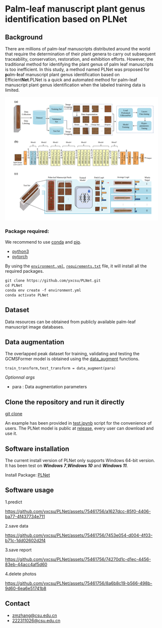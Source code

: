 # Palm-leaf manuscript plant genus identification based on PLNet
## Background
There are millions of palm-leaf manuscripts distributed around the world that require the determination of their plant genera to carry out subsequent traceability, conservation, restoration, and exhibition efforts. However, the traditional method for identifying the plant genus of palm leaf manuscripts is too inefficient. In this study, a method named PLNet was proposed for **p**alm-**l**eaf manuscript plant genus identification based on Efficient**Net**.PLNet is a quick and automated method for palm-leaf manuscript plant genus identification when the labeled training data is limited.

![overview](overflow.png)
### Package required:
We recommend to use [conda](https://conda.io/docs/user-guide/install/download.html) and [pip](https://pypi.org/project/pip/).
- [python3](https://www.python.org/)
- [pytorch](https://pytorch.org/) 

By using the [`environment.yml`](https://github.com/yxcsu/PLNet/blob/master/environment.yml), [`requirements.txt`](https://github.com/yxcsu/PLNet/blob/master/requirements.txt) file, it will install all the required packages.

    git clone https://github.com/yxcsu/PLNet.git
    cd PLNet
    conda env create -f environment.yml
    conda activate PLNet
    


## Dataset
Data resources can be obtained from publicly available palm-leaf manuscript image databases.

## Data augmentation

The overlapped peak dataset for training, validating and testing the GCMSFormer model is obtained using the [data_augment](https://github.com/yxcsu/PLNet/blob/master/Data_Augment/data_augment.py) functions.

    train_transform,test_transform = data_augment(para)

*Optionnal args*
- para : Data augmentation parameters 


## Clone the repository and run it directly
[git clone](https://github.com/yxcsu/PLNet)

An example has been provided in [test.ipynb](https://github.com/yxcsu/PLNet/blob/master/test.ipynb) 
script for the convenience of users. The PLNet model is public at [release](https://github.com/1393131688/PLNet/releases/download/v1.0.0/model.zip), every user can download and use it. 

## Software installation
The current install version of PLNet only supports Windows 64-bit version. It has been test on _**Windows 7**_,_**Windows 10**_ and _**Windows 11**_.

Install Package: [PLNet](https://github.com/1393131688/PLNet/releases/download/v1.0.0/PLNet-GUI-v1.0.0.exe)

## Software usage
1.predict

https://github.com/yxcsu/PLNet/assets/75461756/a1627dcc-85f0-4406-ba77-4f437734e711

2.save data

https://github.com/yxcsu/PLNet/assets/75461756/7453e054-d004-4f03-b71c-1dd02602d2f4

3.save report

https://github.com/yxcsu/PLNet/assets/75461756/74270d1c-d1ec-4456-83eb-44acc4af5d60

4.delete photos

https://github.com/yxcsu/PLNet/assets/75461756/8a6b8c19-b566-498b-9d60-6ea6e51741b8

## Contact
- zmzhang@csu.edu.cn
- 222311026@csu.edu.cn